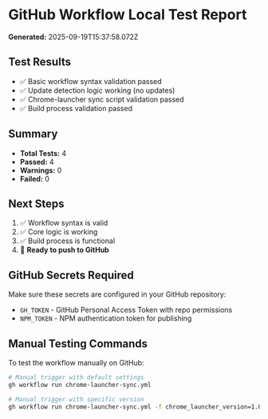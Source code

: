 # GitHub Workflow Local Test Report

**Generated:** 2025-09-19T15:37:58.072Z

## Test Results

- ✅ Basic workflow syntax validation passed
- ✅ Update detection logic working (no updates)
- ✅ Chrome-launcher sync script validation passed
- ✅ Build process validation passed

## Summary

- **Total Tests:** 4
- **Passed:** 4
- **Warnings:** 0
- **Failed:** 0

## Next Steps

1. ✅ Workflow syntax is valid
2. ✅ Core logic is working
3. ✅ Build process is functional
4. 🚀 **Ready to push to GitHub**

## GitHub Secrets Required

Make sure these secrets are configured in your GitHub repository:

- `GH_TOKEN` - GitHub Personal Access Token with repo permissions
- `NPM_TOKEN` - NPM authentication token for publishing

## Manual Testing Commands

To test the workflow manually on GitHub:

```bash
# Manual trigger with default settings
gh workflow run chrome-launcher-sync.yml

# Manual trigger with specific version
gh workflow run chrome-launcher-sync.yml -f chrome_launcher_version=1.0.0 -f force_publish=true
```
